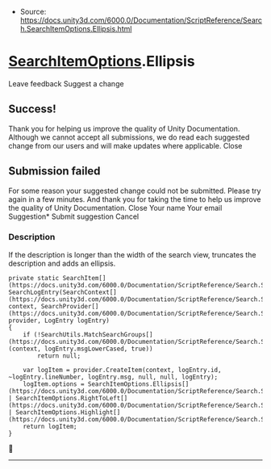 * Source: https://docs.unity3d.com/6000.0/Documentation/ScriptReference/Search.SearchItemOptions.Ellipsis.html

#  [SearchItemOptions](https://docs.unity3d.com/6000.0/Documentation/ScriptReference/Search.SearchItemOptions.html).Ellipsis
Leave feedback
Suggest a change
## Success!
Thank you for helping us improve the quality of Unity Documentation. Although we cannot accept all submissions, we do read each suggested change from our users and will make updates where applicable.
Close
## Submission failed
For some reason your suggested change could not be submitted. Please <a>try again</a> in a few minutes. And thank you for taking the time to help us improve the quality of Unity Documentation.
Close
Your name Your email Suggestion* Submit suggestion
Cancel
### Description
If the description is longer than the width of the search view, truncates the description and adds an ellipsis.
```
private static SearchItem[](https://docs.unity3d.com/6000.0/Documentation/ScriptReference/Search.SearchItem.html) SearchLogEntry(SearchContext[](https://docs.unity3d.com/6000.0/Documentation/ScriptReference/Search.SearchContext.html) context, SearchProvider[](https://docs.unity3d.com/6000.0/Documentation/ScriptReference/Search.SearchProvider.html) provider, LogEntry logEntry)
{
    if (!SearchUtils.MatchSearchGroups[](https://docs.unity3d.com/6000.0/Documentation/ScriptReference/Search.SearchUtils.MatchSearchGroups.html)(context, logEntry.msgLowerCased, true))
        return null;

    var logItem = provider.CreateItem(context, logEntry.id, ~logEntry.lineNumber, logEntry.msg, null, null, logEntry);
    logItem.options = SearchItemOptions.Ellipsis[](https://docs.unity3d.com/6000.0/Documentation/ScriptReference/Search.SearchItemOptions.Ellipsis.html) | SearchItemOptions.RightToLeft[](https://docs.unity3d.com/6000.0/Documentation/ScriptReference/Search.SearchItemOptions.RightToLeft.html) | SearchItemOptions.Highlight[](https://docs.unity3d.com/6000.0/Documentation/ScriptReference/Search.SearchItemOptions.Highlight.html);
    return logItem;
}

```

* * *
